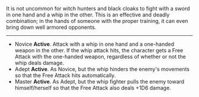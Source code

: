 It is not uncommon for witch hunters and black cloaks to fight with a sword in one hand and a whip in the other. This is an effective and deadly combination; in the hands of someone with the proper training, it can even bring down well armored opponents.

---
- Novice **Active**. Attack with a whip in one hand and a one-handed weapon in the other. If the whip attack hits, the character gets a Free Attack with the one-handed weapon, regardless of whether or not the whip deals damage.
- Adept **Active**. As Novice, but the whip hinders the enemy's movements so that the Free Attack hits automatically.
- Master **Active**. As Adept, but the whip fighter pulls the enemy toward himself/herself so that the Free Attack also deals +1D6 damage.